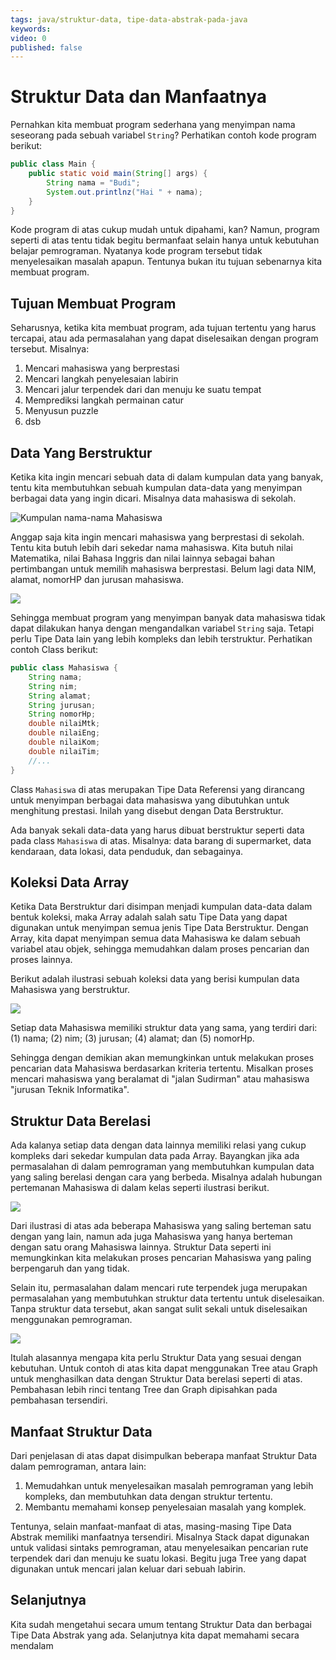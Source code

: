 ```yaml
---
tags: java/struktur-data, tipe-data-abstrak-pada-java
keywords: 
video: 0
published: false
---
```

# Struktur Data dan Manfaatnya

Pernahkan kita membuat program sederhana yang menyimpan nama seseorang pada sebuah variabel `String`? Perhatikan contoh kode program berikut:

```java
public class Main {
	public static void main(String[] args) {
		String nama = "Budi";
		System.out.printlnz("Hai " + nama);
	}
}
```

Kode program di atas cukup mudah untuk dipahami, kan? Namun, program seperti di atas tentu tidak begitu bermanfaat selain hanya untuk kebutuhan belajar pemrograman. Nyatanya kode program tersebut tidak menyelesaikan masalah apapun. Tentunya bukan itu tujuan sebenarnya kita membuat program.

## Tujuan Membuat Program

Seharusnya, ketika kita membuat program, ada tujuan tertentu yang harus tercapai, atau ada permasalahan yang dapat diselesaikan dengan program tersebut. Misalnya:
1. Mencari mahasiswa yang berprestasi
2. Mencari langkah penyelesaian labirin
3. Mencari jalur terpendek dari dan menuju ke suatu tempat
4. Memprediksi langkah permainan catur
5. Menyusun puzzle
6. dsb

## Data Yang Berstruktur

Ketika kita ingin mencari sebuah data di dalam kumpulan data yang banyak, tentu kita membutuhkan sebuah kumpulan data-data yang menyimpan berbagai data yang ingin dicari. Misalnya data mahasiswa di sekolah. 

![Kumpulan nama-nama Mahasiswa](image20230910113040.png)

Anggap saja kita ingin mencari mahasiswa yang berprestasi di sekolah. Tentu kita butuh lebih dari sekedar nama mahasiswa. Kita butuh nilai Matematika, nilai Bahasa Inggris dan nilai lainnya sebagai bahan pertimbangan untuk memilih mahasiswa berprestasi. Belum lagi data NIM, alamat, nomorHP dan jurusan mahasiswa.

![](image20230910113530.png)

Sehingga membuat program yang menyimpan banyak data mahasiswa tidak dapat dilakukan hanya dengan mengandalkan variabel `String` saja. Tetapi perlu Tipe Data lain yang lebih kompleks dan lebih terstruktur. Perhatikan contoh Class berikut:

```java
public class Mahasiswa {
	String nama;
	String nim;
	String alamat;
	String jurusan;
	String nomorHp;
	double nilaiMtk;
	double nilaiEng;
	double nilaiKom;
	double nilaiTim;
	//...
}
```

Class `Mahasiswa` di atas merupakan Tipe Data Referensi yang dirancang untuk menyimpan berbagai data mahasiswa yang dibutuhkan untuk menghitung prestasi. Inilah yang disebut dengan Data Berstruktur. 

Ada banyak sekali data-data yang harus dibuat berstruktur seperti data pada class `Mahasiswa` di atas. Misalnya: data barang di supermarket, data kendaraan, data lokasi, data penduduk, dan sebagainya.

## Koleksi Data Array

Ketika Data Berstruktur dari disimpan menjadi kumpulan data-data dalam bentuk koleksi, maka Array adalah salah satu Tipe Data yang dapat digunakan untuk menyimpan semua jenis Tipe Data Berstruktur. Dengan Array, kita dapat menyimpan semua data Mahasiswa ke dalam sebuah variabel atau objek, sehingga memudahkan dalam proses pencarian dan proses lainnya.

Berikut adalah ilustrasi sebuah koleksi data yang berisi kumpulan data Mahasiswa yang berstruktur. 

![](image20230910114711.png)

Setiap data Mahasiswa memiliki struktur data yang sama, yang terdiri dari: (1) nama; (2) nim; (3) jurusan; (4) alamat; dan (5) nomorHp. 

Sehingga dengan demikian akan memungkinkan untuk melakukan proses pencarian data Mahasiswa berdasarkan kriteria tertentu. Misalkan proses mencari mahasiswa yang beralamat di "jalan Sudirman" atau mahasiswa "jurusan Teknik Informatika".

## Struktur Data Berelasi

Ada kalanya setiap data dengan data lainnya memiliki relasi yang cukup kompleks dari sekedar kumpulan data pada Array. Bayangkan jika ada permasalahan di dalam pemrograman yang membutuhkan kumpulan data yang saling berelasi dengan cara yang berbeda. Misalnya adalah hubungan pertemanan Mahasiswa di dalam kelas seperti ilustrasi berikut.

![](image20230910115701.png)

Dari ilustrasi di atas ada beberapa Mahasiswa yang saling berteman satu dengan yang lain, namun ada juga Mahasiswa yang hanya berteman dengan satu orang Mahasiswa lainnya. Struktur Data seperti ini memungkinkan kita melakukan proses pencarian Mahasiswa yang paling berpengaruh dan yang tidak.

Selain itu, permasalahan dalam mencari rute terpendek juga merupakan permasalahan yang membutuhkan struktur data tertentu untuk diselesaikan. Tanpa struktur data tersebut, akan sangat sulit sekali untuk diselesaikan menggunakan pemrograman.

![](image20230910120935.png)

Itulah alasannya mengapa kita perlu Struktur Data yang sesuai dengan kebutuhan. Untuk contoh di atas kita dapat menggunakan Tree atau Graph untuk menghasilkan data dengan Struktur Data berelasi seperti di atas. Pembahasan lebih rinci tentang Tree dan Graph dipisahkan pada pembahasan tersendiri.

## Manfaat Struktur Data

Dari penjelasan di atas dapat disimpulkan beberapa manfaat Struktur Data dalam pemrograman, antara lain:
1. Memudahkan untuk menyelesaikan masalah pemrograman yang lebih kompleks, dan membutuhkan data dengan struktur tertentu.
2. Membantu memahami konsep penyelesaian masalah yang komplek.

Tentunya, selain manfaat-manfaat di atas, masing-masing Tipe Data Abstrak memiliki manfaatnya tersendiri. Misalnya Stack dapat digunakan untuk validasi sintaks pemrograman, atau menyelesaikan pencarian rute terpendek dari dan menuju ke suatu lokasi. Begitu juga Tree yang dapat digunakan untuk mencari jalan keluar dari sebuah labirin.

## Selanjutnya

Kita sudah mengetahui secara umum tentang Struktur Data dan berbagai Tipe Data Abstrak yang ada. Selanjutnya kita dapat memahami secara mendalam

